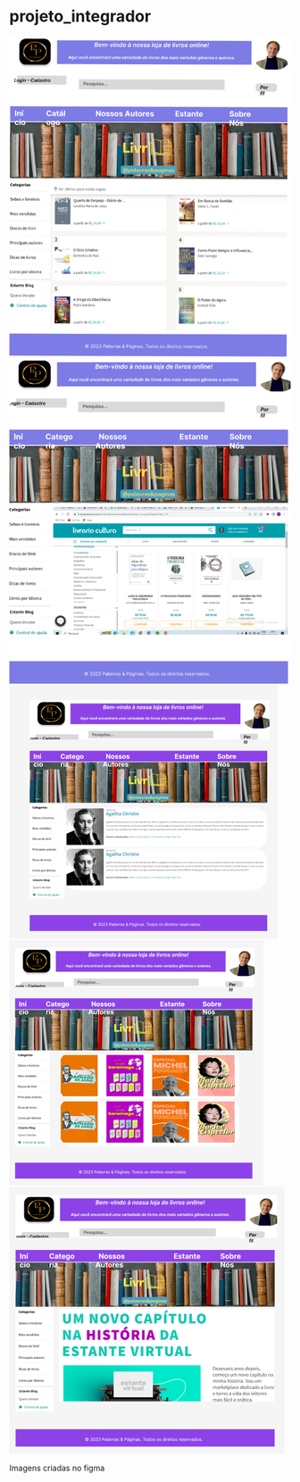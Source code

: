 # projeto_integrador

<img src="/assets/img/pagina_inicial_categoria.png">
<img src="/assets/img/categoria.png">
<img src="/assets/img/nossos_autores.png">
<img src="/assets/img/estante.png">
<img src="/assets/img/sobre_nos.png">

Imagens criadas no figma
